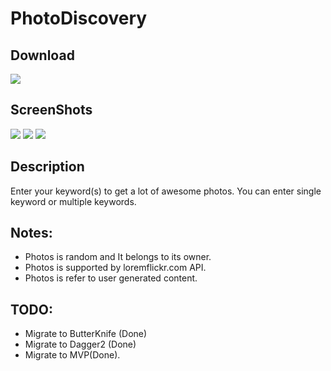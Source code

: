 # PhotoDiscovery

## Download
[![](http://s25.postimg.org/l7tmfhxy7/get_it_on_google_play.jpg)](https://play.google.com/store/apps/details?id=com.tarek.photodiscovery)

## ScreenShots
![](https://github.com/tarek360/PhotoDiscovery/raw/master/screenshots/1.png)
![](https://github.com/tarek360/PhotoDiscovery/raw/master/screenshots/2.png)
![](https://github.com/tarek360/PhotoDiscovery/raw/master/screenshots/3.png)


## Description

Enter your keyword(s) to get a lot of awesome photos.
You can enter single keyword or multiple keywords.

## Notes:
* Photos is random and It belongs to its owner.
* Photos is supported by loremflickr.com API.
* Photos is refer to user generated content.


## TODO:
* Migrate to ButterKnife (Done)
* Migrate to Dagger2 (Done)
* Migrate to MVP(Done).
